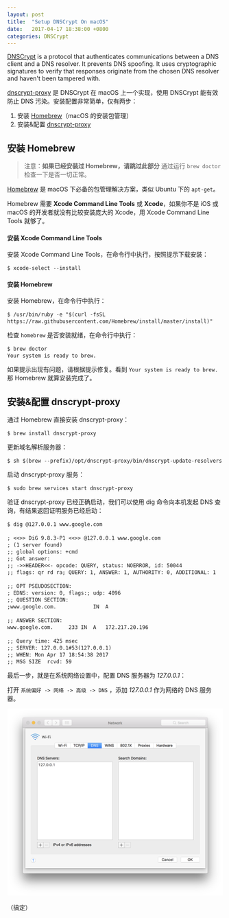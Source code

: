 ```yaml
---
layout: post
title:  "Setup DNSCrypt On macOS"
date:   2017-04-17 18:38:00 +0800
categories: DNSCrypt
---
```

[DNSCrypt][DNSCrypt] is a protocol that authenticates communications between a DNS client and a DNS resolver. It prevents DNS spoofing. It uses cryptographic signatures to verify that responses originate from the chosen DNS resolver and haven't been tampered with.

[dnscrypt-proxy][dnscrypt-proxy] 是 DNSCrypt 在 macOS 上一个实现，使用 DNSCrypt 能有效防止 DNS 污染。安装配置非常简单，仅有两步：

1. 安装 [Homebrew][Homebrew]（macOS 的安装包管理）
2. 安装&配置 [dnscrypt-proxy][dnscrypt-proxy]

## 安装 Homebrew

> 注意：**如果已经安装过 Homebrew，请跳过此部分**
> 通过运行 `brew doctor` 检查一下是否一切正常。

[Homebrew][Homebrew] 是 macOS 下必备的包管理解决方案，类似 Ubuntu 下的 `apt-get`。

Homebrew 需要 **Xcode Command Line Tools** 或 **Xcode**，如果你不是 iOS 或 macOS 的开发者就没有比较安装庞大的 Xcode，用 Xcode Command Line Tools 就够了。

#### 安装 Xcode Command Line Tools

安装 Xcode Command Line Tools，在命令行中执行，按照提示下载安装：

    $ xcode-select --install

#### 安装 Homebrew

安装 Homebrew，在命令行中执行：

    $ /usr/bin/ruby -e "$(curl -fsSL https://raw.githubusercontent.com/Homebrew/install/master/install)"

检查 `homebrew` 是否安装就绪，在命令行中执行：

    $ brew doctor
    Your system is ready to brew.

如果提示出现有问题，请根据提示修复。看到 `Your system is ready to brew.` 那 Homebrew 就算安装完成了。

## 安装&配置 dnscrypt-proxy

通过 Homebrew 直接安装 dnscrypt-proxy：

    $ brew install dnscrypt-proxy

更新域名解析服务器：

    $ sh $(brew --prefix)/opt/dnscrypt-proxy/bin/dnscrypt-update-resolvers

启动 dnscrypt-proxy 服务：

    $ sudo brew services start dnscrypt-proxy

验证 dnscrypt-proxy 已经正确启动，我们可以使用 dig 命令向本机发起 DNS 查询，有结果返回证明服务已经启动：

    $ dig @127.0.0.1 www.google.com

    ; <<>> DiG 9.8.3-P1 <<>> @127.0.0.1 www.google.com
    ; (1 server found)
    ;; global options: +cmd
    ;; Got answer:
    ;; ->>HEADER<<- opcode: QUERY, status: NOERROR, id: 50044
    ;; flags: qr rd ra; QUERY: 1, ANSWER: 1, AUTHORITY: 0, ADDITIONAL: 1

    ;; OPT PSEUDOSECTION:
    ; EDNS: version: 0, flags:; udp: 4096
    ;; QUESTION SECTION:
    ;www.google.com.			IN	A

    ;; ANSWER SECTION:
    www.google.com.		233	IN	A	172.217.20.196

    ;; Query time: 425 msec
    ;; SERVER: 127.0.0.1#53(127.0.0.1)
    ;; WHEN: Mon Apr 17 18:54:38 2017
    ;; MSG SIZE  rcvd: 59


最后一步，就是在系统网络设置中，配置 DNS 服务器为 _127.0.0.1_：

打开 `系统偏好 -> 网络 -> 高级 -> DNS` ，添加 _127.0.0.1_ 作为网络的 DNS 服务器。

![](/assets/img/screenshot-2017-04-17-dnscrypt-proxy.png)

（搞定）

[DNSCrypt]: https://dnscrypt.org/
[dnscrypt-proxy]: https://github.com/jedisct1/dnscrypt-proxy
[Homebrew]: https://brew.sh/
